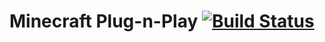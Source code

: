 # Minecraft Plug-n-Play [![Build Status](https://travis-ci.com/glitchieproductions/MCPnP.svg?branch=master)](https://travis-ci.com/glitchieproductions/MCPnP)

